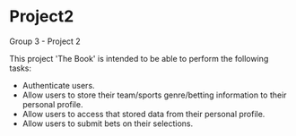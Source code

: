 # Project2
Group 3 - Project 2

This project 'The Book' is intended to be able to perform the following tasks:
- Authenticate users.
- Allow users to store their team/sports genre/betting information to their personal profile.
- Allow users to access that stored data from their personal profile.
- Allow users to submit bets on their selections.


